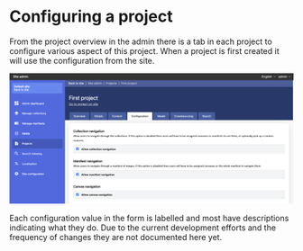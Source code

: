 # Configuring a project

From the project overview in the admin there is a tab in each project to configure various aspect of this project. When a project is first created it will use the configuration from the site.

![](</public/assets/Screenshot 2021-05-06 at 17.26.13.png>)

Each configuration value in the form is labelled and most have descriptions indicating what they do. Due to the current development efforts and the frequency of changes they are not documented here yet.
